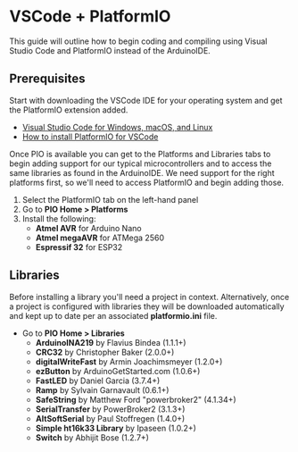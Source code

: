 # VSCode + PlatformIO

This guide will outline how to begin coding and compiling using Visual Studio Code and PlatformIO instead of the ArduinoIDE.

## Prerequisites

Start with downloading the VSCode IDE for your operating system and get the PlatformIO extension added.

- [Visual Studio Code for Windows, macOS, and Linux](https://code.visualstudio.com/download)
- [How to install PlatformIO for VSCode](https://platformio.org/install/ide?install=vscode)

Once PIO is available you can get to the Platforms and Libraries tabs to begin adding support for our typical microcontrollers and to access the same libraries as found in the ArduinoIDE. We need support for the right platforms first, so we'll need to access PlatformIO and begin adding those.

1. Select the PlatformIO tab on the left-hand panel
1. Go to **PIO Home > Platforms**
1. Install the following:
	- **Atmel AVR** for Arduino Nano
	- **Atmel megaAVR** for ATMega 2560
	- **Espressif 32** for ESP32

## Libraries

Before installing a library you'll need a project in context. Alternatively, once a project is configured with libraries they will be downloaded automatically and kept up to date per an associated **platformio.ini** file.

- Go to **PIO Home > Libraries**
	- **ArduinoINA219** by Flavius Bindea (1.1.1+)
	- **CRC32** by Christopher Baker (2.0.0+)
	- **digitalWriteFast** by Armin Joachimsmeyer (1.2.0+)
	- **ezButton** by ArduinoGetStarted.com (1.0.6+)
	- **FastLED** by Daniel Garcia (3.7.4+)
	- **Ramp** by Sylvain Garnavault (0.6.1+)
	- **SafeString** by Matthew Ford "powerbroker2" (4.1.34+)
	- **SerialTransfer** by PowerBroker2 (3.1.3+)
	- **AltSoftSerial** by Paul Stoffregen (1.4.0+)
	- **Simple ht16k33 Library** by Ipaseen (1.0.2+)
	- **Switch** by Abhijit Bose (1.2.7+)


